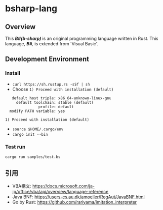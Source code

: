 # bsharp-lang

## Overview
This ***B#(b-sharp)*** is an original programming language written in Rust. This language, ***B#***, is extended from 'Visual Basic'.  

## Development Environment
### Install
- `curl https://sh.rustup.rs -sSf | sh`
- Choose `1) Proceed with installation (default)`
```
   default host triple: x86_64-unknown-linux-gnu
     default toolchain: stable (default)
               profile: default
  modify PATH variable: yes

1) Proceed with installation (default)
```
- `source $HOME/.cargo/env`
- `cargo init --bin`

### Test run
`cargo run samples/test.bs`

## 引用
- VBA構文: https://docs.microsoft.com/ja-jp/office/vba/api/overview/language-reference
- Java BNF: https://users-cs.au.dk/amoeller/RegAut/JavaBNF.html
- Go by Rust: https://github.com/rariyama/imitation_interpreter